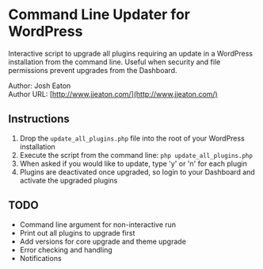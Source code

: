 Command Line Updater for WordPress
=============

Interactive script to upgrade all plugins requiring an update in a 
WordPress installation from the command line. Useful when security and 
file permissions prevent upgrades from the Dashboard.

Author: Josh Eaton  
Author URL: [http://www.jjeaton.com/](http://www.jjeaton.com/)

Instructions
-------
1. Drop the `update_all_plugins.php` file into the root of your WordPress installation
2. Execute the script from the command line: `php update_all_plugins.php`
3. When asked if you would like to update, type 'y' or 'n' for each plugin
4. Plugins are deactivated once upgraded, so login to your Dashboard and activate the upgraded plugins

TODO
-------
* Command line argument for non-interactive run
* Print out all plugins to upgrade first
* Add versions for core upgrade and theme upgrade
* Error checking and handling
* Notifications
